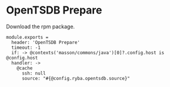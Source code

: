 
# OpenTSDB Prepare

Download the rpm package.

    module.exports =
      header: 'OpenTSDB Prepare'
      timeout: -1
      if: -> @contexts('masson/commons/java')[0]?.config.host is @config.host
      handler: ->
        @cache
          ssh: null
          source: "#{@config.ryba.opentsdb.source}"
